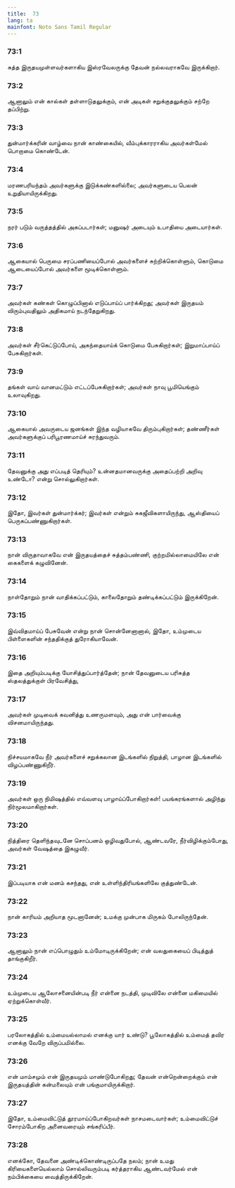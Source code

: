 ```yaml
---
title:  73
lang: ta
mainfont: Noto Sans Tamil Regular
---
```


###  73:1

சுத்த இருதயமுள்ளவர்களாகிய இஸ்ரவேலருக்கு தேவன் நல்லவராகவே இருக்கிறார்.

###  73:2

ஆனாலும் என் கால்கள் தள்ளாடுதலுக்கும், என் அடிகள் சறுக்குதலுக்கும் சற்றே தப்பிற்று.

###  73:3

துன்மார்க்கரின் வாழ்வை நான் காண்கையில், வீம்புக்காரராகிய அவர்கள்மேல் பொறாமை கொண்டேன்.

###  73:4

மரணபரியந்தம் அவர்களுக்கு இடுக்கண்களில்லை; அவர்களுடைய பெலன் உறுதியாயிருக்கிறது.

###  73:5

நரர் படும் வருத்தத்தில் அகப்படார்கள்; மனுஷர் அடையும் உபாதியை அடையார்கள்.

###  73:6

ஆகையால் பெருமை சரப்பணியைப்போல் அவர்களைச் சுற்றிக்கொள்ளும், கொடுமை ஆடையைப்போல் அவர்களை மூடிக்கொள்ளும்.

###  73:7

அவர்கள் கண்கள் கொழுப்பினால் எடுப்பாய்ப் பார்க்கிறது; அவர்கள் இருதயம் விரும்புவதிலும் அதிகமாய் நடந்தேறுகிறது.

###  73:8

அவர்கள் சீர்கெட்டுப்போய், அகந்தையாய்க் கொடுமை பேசுகிறார்கள்; இறுமாப்பாய்ப் பேசுகிறார்கள்.

###  73:9

தங்கள் வாய் வானமட்டும் எட்டப்பேசுகிறார்கள்; அவர்கள் நாவு பூமியெங்கும் உலாவுகிறது.

###  73:10

ஆகையால் அவருடைய ஜனங்கள் இந்த வழியாகவே திரும்புகிறார்கள்; தண்ணீர்கள் அவர்களுக்குப் பரிபூரணமாய்ச் சுரந்துவரும்.

###  73:11

தேவனுக்கு அது எப்படித் தெரியும்? உன்னதமானவருக்கு அதைப்பற்றி அறிவு உண்டோ? என்று சொல்லுகிறார்கள்.

###  73:12

இதோ, இவர்கள் துன்மார்க்கர்; இவர்கள் என்றும் சுகஜீவிகளாயிருந்து, ஆஸ்தியைப் பெருகப்பண்ணுகிறார்கள்.

###  73:13

நான் விருதாவாகவே என் இருதயத்தைச் சுத்தம்பண்ணி, குற்றமில்லாமையிலே என் கைகளைக் கழுவினேன்.

###  73:14

நாள்தோறும் நான் வாதிக்கப்பட்டும், காலைதோறும் தண்டிக்கப்பட்டும் இருக்கிறேன்.

###  73:15

இவ்விதமாய்ப் பேசுவேன் என்று நான் சொன்னேனானால், இதோ, உம்முடைய பிள்ளைகளின் சந்ததிக்குத் துரோகியாவேன்.

###  73:16

இதை அறியும்படிக்கு யோசித்துப்பார்த்தேன்; நான் தேவனுடைய பரிசுத்த ஸ்தலத்துக்குள் பிரவேசித்து,

###  73:17

அவர்கள் முடிவைக் கவனித்து உணருமளவும், அது என் பார்வைக்கு விசனமாயிருந்தது.

###  73:18

நிச்சயமாகவே நீர் அவர்களைச் சறுக்கலான இடங்களில் நிறுத்தி, பாழான இடங்களில் விழப்பண்ணுகிறீர்.

###  73:19

அவர்கள் ஒரு நிமிஷத்தில் எவ்வளவு பாழாய்ப்போகிறார்கள்! பயங்கரங்களால் அழிந்து நிர்மூலமாகிறார்கள்.

###  73:20

நித்திரை தெளிந்தவுடனே சொப்பனம் ஒழிவதுபோல், ஆண்டவரே, நீர்விழிக்கும்போது, அவர்கள் வேஷத்தை இகழுவீர்.

###  73:21

இப்படியாக என் மனம் கசந்தது, என் உள்ளிந்திரியங்களிலே குத்துண்டேன்.

###  73:22

நான் காரியம் அறியாத மூடனானேன்; உமக்கு முன்பாக மிருகம் போலிருந்தேன்.

###  73:23

ஆனாலும் நான் எப்பொழுதும் உம்மோடிருக்கிறேன்; என் வலதுகையைப் பிடித்துத் தாங்குகிறீர்.

###  73:24

உம்முடைய ஆலோசனையின்படி நீர் என்னை நடத்தி, முடிவிலே என்னை மகிமையில் ஏற்றுக்கொள்வீர்.

###  73:25

பரலோகத்தில் உம்மையல்லாமல் எனக்கு யார் உண்டு? பூலோகத்தில் உம்மைத் தவிர எனக்கு வேறே விருப்பமில்லை.

###  73:26

என் மாம்சமும் என் இருதயமும் மாண்டுபோகிறது; தேவன் என்றென்றைக்கும் என் இருதயத்தின் கன்மலையும் என் பங்குமாயிருக்கிறார்.

###  73:27

இதோ, உம்மைவிட்டுத் தூரமாய்ப்போகிறவர்கள் நாசமடைவார்கள்; உம்மைவிட்டுச் சோரம்போகிற அனைவரையும் சங்கரிப்பீர்.

###  73:28

எனக்கோ, தேவனை அண்டிக்கொண்டிருப்பதே நலம்; நான் உமது கிரியைகளையெல்லாம் சொல்லிவரும்படி கர்த்தராகிய ஆண்டவர்மேல் என் நம்பிக்கையை வைத்திருக்கிறேன்.

